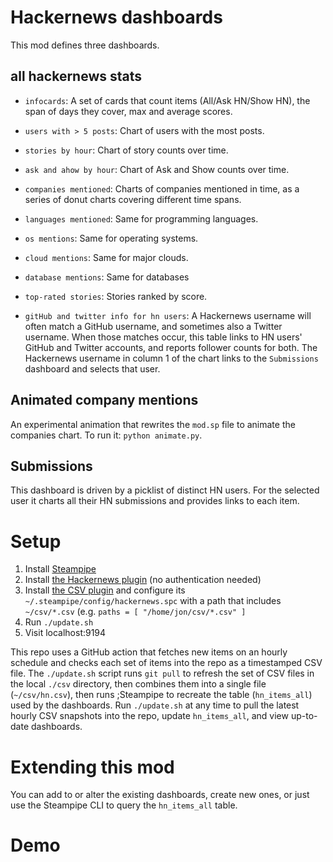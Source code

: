 # Hackernews dashboards

This mod defines three dashboards.

## all hackernews stats

- `infocards`: A set of cards that count items (All/Ask HN/Show HN), the span of days they cover, max and average scores.

- `users with > 5 posts`: Chart of users with the most posts.

- `stories by hour`: Chart of story counts over time.

- `ask and ahow by hour`: Chart of Ask and Show counts over time.

- `companies mentioned`: Charts of companies mentioned in time, as a series of donut charts covering different time spans.

- `languages mentioned`: Same for programming languages.

- `os mentions`: Same for operating systems.

- `cloud mentions`: Same for major clouds.

- `database mentions`: Same for databases

- `top-rated stories`: Stories ranked by score.

- `gitHub and twitter info for hn users`: A Hackernews username will often match a GitHub username, and sometimes also a Twitter username. When those matches occur, this table links to HN users' GitHub and Twitter accounts, and reports follower counts for both. The Hackernews username in column 1 of the chart links to the `Submissions` dashboard and selects that user.

## Animated company mentions

An experimental animation that rewrites the `mod.sp` file to animate the companies chart. To run it: `python animate.py`.

## Submissions

This dashboard is driven by a picklist of distinct HN users. For the selected user it charts all their HN submissions and provides links to each item.

# Setup

1. Install [Steampipe](https://steampipe.io/downloads)
2. Install [the Hackernews plugin](https://hub.steampipe.io/plugins/turbot/csv) (no authentication needed)
3. Install [the CSV plugin](https://hub.steampipe.io/plugins/turbot/csv) and configure its `~/.steampipe/config/hackernews.spc` with a path that includes `~/csv/*.csv` (e.g. `paths = [ "/home/jon/csv/*.csv" ]`
4. Run `./update.sh`
4. Visit localhost:9194

This repo uses a GitHub action that fetches new items on an hourly schedule and checks each set of items into the repo as a timestamped CSV file. The `./update.sh` script runs `git pull` to refresh the set of CSV files in the local `./csv` directory, then combines them into a single file (`~/csv/hn.csv`), then runs ;Steampipe to recreate the table (`hn_items_all`) used by the dashboards. Run `./update.sh` at any time to pull the latest hourly CSV snapshots into the repo, update `hn_items_all`, and view up-to-date dashboards.

# Extending this mod

You can add to or alter the existing dashboards, create new ones, or just use the Steampipe CLI to query the `hn_items_all` table.

# Demo

